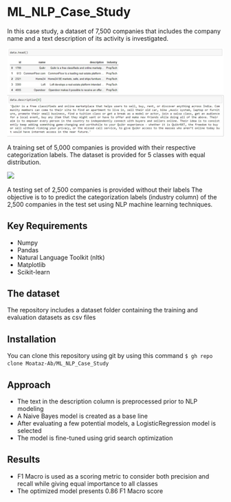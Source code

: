 # ML_NLP_Case_Study

In this case study, a dataset of 7,500 companies that includes the company name and a text description of its activity is investigated. 

![](dataset/data_example.jpg)

A training set of 5,000 companies is provided with their respective categorization labels. The dataset is provided for 5 classes with equal distribution.

![](training_set_balance.jpg)

A testing set of 2,500 companies is provided without their labels
The objective is to to predict the categorization labels (industry column) of the 2,500 companies in the test set using NLP machine learning techniques.

## Key Requirements
- Numpy
- Pandas
- Natural Language Toolkit (nltk)
- Matplotlib
- Scikit-learn

## The dataset
The repository includes a dataset folder containing the training and evaluation datasets as csv files

## Installation
You can clone this repository using git by using this command
```$ gh repo clone Moataz-Ab/ML_NLP_Case_Study```

## Approach
- The text in the description column is preprocessed prior to NLP modeling
- A Naive Bayes model is created as a base line
- After evaluating a few potential models, a LogisticRegression model is selected
- The model is fine-tuned using grid search optimization

## Results
- F1 Macro is used as a scoring metric to consider both precision and recall while giving equal importance to all classes
- The optimized model presents 0.86 F1 Macro score

